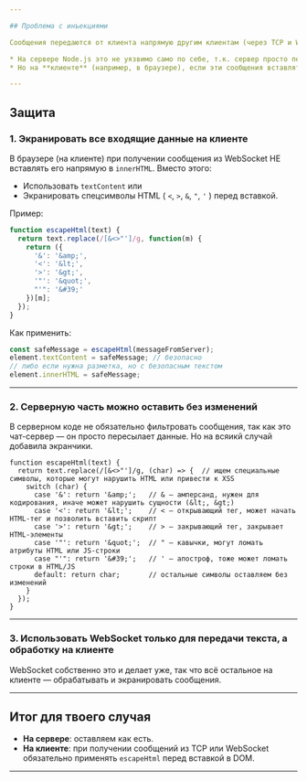 ```yaml
---

## Проблема с инъекциями

Сообщения передаются от клиента напрямую другим клиентам (через TCP и WebSocket) без фильтрации и экранирования.

* На сервере Node.js это не уязвимо само по себе, т.к. сервер просто пересылает строки.
* Но на **клиенте** (например, в браузере), если эти сообщения вставлять в HTML с помощью `innerHTML`, то вредоносный код (например `<script>`) выполнится — это классический XSS (межсайтовый скриптинг).

---
```


## Защита

### 1. Экранировать все входящие данные **на клиенте**

В браузере (на клиенте) при получении сообщения из WebSocket НЕ вставлять его напрямую в `innerHTML`. Вместо этого:

* Использовать `textContent` или
* Экранировать спецсимволы HTML ( `<`, `>`, `&`, `"`, `'` ) перед вставкой.

Пример:

```js
function escapeHtml(text) {
  return text.replace(/[&<>"']/g, function(m) {
    return ({
      '&': '&amp;',
      '<': '&lt;',
      '>': '&gt;',
      '"': '&quot;',
      "'": '&#39;'
    })[m];
  });
}
```

Как применить:

```js
const safeMessage = escapeHtml(messageFromServer);
element.textContent = safeMessage; // безопасно
// либо если нужна разметка, но с безопасным текстом
element.innerHTML = safeMessage;
```

---

### 2. Серверную часть можно оставить без изменений

В серверном коде не обязательно фильтровать сообщения, так как это чат-сервер — он просто пересылает данные. Но на всяикй случай добавила экранчики.

```
function escapeHtml(text) {
  return text.replace(/[&<>"']/g, (char) => {  // ищем специальные символы, которые могут нарушить HTML или привести к XSS
    switch (char) {
      case '&': return '&amp;';   // & — амперсанд, нужен для кодирования, иначе может нарушить сущности (&lt;, &gt;)
      case '<': return '&lt;';    // < — открывающий тег, может начать HTML-тег и позволить вставить скрипт
      case '>': return '&gt;';    // > — закрывающий тег, закрывает HTML-элементы
      case '"': return '&quot;';  // " — кавычки, могут ломать атрибуты HTML или JS-строки
      case "'": return '&#39;';   // ' — апостроф, тоже может ломать строки в HTML/JS
      default: return char;       // остальные символы оставляем без изменений
    }
  });
}
```

---

### 3. Использовать WebSocket только для передачи текста, а обработку на клиенте

WebSocket собственно это и делает уже, так что всё остальное на клиенте — обрабатывать и экранировать сообщения.

---

## Итог для твоего случая

* **На сервере**: оставляем как есть.
* **На клиенте**: при получении сообщений из TCP или WebSocket обязательно применять `escapeHtml` перед вставкой в DOM.

---
